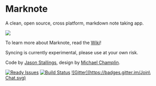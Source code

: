 Marknote
========

A clean, open source, cross platform, markdown note taking app. 

![](https://cloudup.com/cMU37AICDHn+)

To learn more about Marknote, read the [Wiki](https://github.com/octalmage/Marknote/wiki)!

Syncing is currently experimental, please use at your own risk. 

Code by [Jason Stallings](http://jason.stallin.gs), design by [Michael Champlin](http://champl.in).

[![Ready Issues](https://badge.waffle.io/octalmage/Marknote.svg?label=ready&title=Ready)](http://waffle.io/octalmage/Marknote) [![Build Status](https://travis-ci.org/octalmage/Marknote.svg?branch=master)](https://travis-ci.org/octalmage/Marknote) [![Gitter](https://badges.gitter.im/Join\ Chat.svg)](https://gitter.im/octalmage/Marknote?utm_source=badge&utm_medium=badge&utm_campaign=pr-badge)
